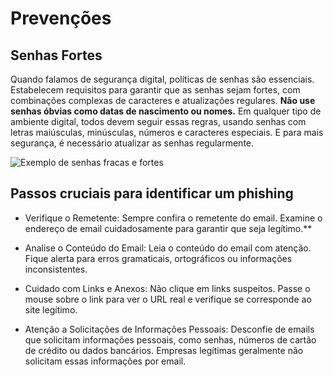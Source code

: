 # Prevenções

## Senhas Fortes

Quando falamos de segurança digital, políticas de senhas são essenciais. Estabelecem requisitos para garantir que as senhas sejam fortes, com combinações complexas de caracteres e atualizações regulares. **Não use senhas óbvias como datas de nascimento ou nomes.** Em qualquer tipo de ambiente digital, todos devem seguir essas regras, usando senhas com letras maiúsculas, minúsculas, números e caracteres especiais. E para mais segurança, é necessário atualizar as senhas regularmente.

![Exemplo de senhas fracas e fortes](public-data/exemplo-senhas.png)

## Passos cruciais para identificar um phishing

- Verifique o Remetente: Sempre confira o remetente do email. Examine o endereço de email cuidadosamente para garantir que seja legítimo.**

- Analise o Conteúdo do Email: Leia o conteúdo do email com atenção. Fique alerta para erros gramaticais, ortográficos ou informações inconsistentes.

- Cuidado com Links e Anexos: Não clique em links suspeitos. Passe o mouse sobre o link para ver o URL real e verifique se corresponde ao site legítimo.

- Atenção a Solicitações de Informações Pessoais: Desconfie de emails que solicitam informações pessoais, como senhas, números de cartão de crédito ou dados bancários. Empresas legítimas geralmente não solicitam essas informações por email.

